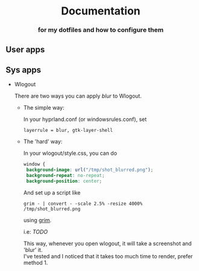 <h1 align=center>Documentation</h1>
<h3 align=center>for my dotfiles and how to configure them</h3>

## User apps

## Sys apps
- Wlogout
  
  There are two ways you can apply *blur* to Wlogout.
  
  * The simple way:
     
     In your hyprland.conf (or windowsrules.conf), set
    ```console
    layerrule = blur, gtk-layer-shell
    ```


  * The 'hard' way:

     In your wlogout/style.css, you can do
     ```css  
    window {
      background-image: url("/tmp/shot_blurred.png");
      background-repeat: no-repeat;
      background-position: center;
     ```  
     And set up a script like
    ```console
    grim - | convert - -scale 2.5% -resize 4000% /tmp/shot_blurred.png
    ```
    using [grim](https://github.com/emersion/grim).
 
    i.e: *TODO*

    This way, whenever you open wlogout, it will take a screenshot and 'blur' it.  
    I've tested and I noticed that it takes too much time to render, prefer method 1.
